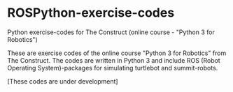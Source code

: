 # ROSPython-exercise-codes
Python exercise-codes for The Construct (online course - "Python 3 for Robotics")

These are exercise codes of the online course "Python 3 for Robotics" from The Construct. The codes are written in Python 3 and include ROS (Robot Operating System)-packages for simulating turtlebot and summit-robots.

[These codes are under development]
